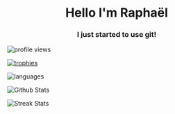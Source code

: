 <h1 align="center">Hello I'm Raphaël</h1>
<h3 align="center">I just started to use git!</h3>

<p align="left">
  <img src="https://komarev.com/ghpvc/?username=Rwb2003&label=Profile%20views&color=0e75b6&style=flat" alt="profile views" />
</p>

<p align="left">
  <a href="https://github.com/ryo-ma/github-profile-trophy"><img src="https://github-profile-trophy.vercel.app/?username=Rwb2003" alt="trophies" /></a>
</p>




<p><img src="https://github-readme-stats.vercel.app/api/top-langs?username=Rwb2003&show_icons=true&locale=en&layout=compact" alt="languages" /></p>

<p><img src="https://github-readme-stats.vercel.app/api?username=Rwb2003&show_icons=true&locale=en" alt="Github Stats" /></p>

<p><img src="https://github-readme-streak-stats.herokuapp.com/?user=Rwb2003&" alt="Streak Stats" /></p>

